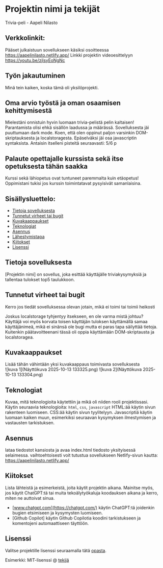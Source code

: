 # Projektin nimi ja tekijät
Trivia-peli - Aapeli Nilasto

## Verkkolinkit:
Pääset julkaistuun sovellukseen käsiksi osoitteessa https://aapelinilasto.netlify.app/
Linkki projektin videoesittelyyn https://youtu.be/zjlsyEoNgNc

## Työn jakautuminen 
Minä tein kaiken, koska tämä oli yksilöprojekti.

## Oma arvio työstä ja oman osaamisen kehittymisestä
Mielestäni onnistuin hyvin luomaan trivia-pelistä pelin kaltaisen!
Parantamista olisi ehkä sisällön laadussa ja määrässä.
Sovelluksesta jäi puuttumaan dark mode.
Koen, että olen oppinut paljon varsinkin DOM-skriptauksesta ja localstoragesta.
Epäselväksi jäi osa javascriptin syntaksista.
Antaisin itselleni pisteitä seuraavasti: 5/6 p

## Palaute opettajalle kurssista sekä itse opetuksesta tähän saakka
Kurssi sekä lähiopetus ovat tuntuneet paremmalta kuin etäopetus!
Oppimistani tukisi jos kurssin toimintatavat pysyisivät samanlaisina.


## Sisällysluettelo:

- [Tietoja sovelluksesta](#tietoja-sovelluksesta)
- [Tunnetut virheet tai bugit](#Tunnetut-virheet-tai-bugit)
- [Kuvakaappaukset](#kuvakaappaukset)
- [Teknologiat](#teknologiat)
- [Asennus](#asennus)
- [Lähestymistapa](#lähestymistapa)
- [Kiitokset](#kiitokset)
- [Lisenssi](#lisenssi)

## Tietoja sovelluksesta
[Projektin nimi] on sovellus, joka esittää käyttäjälle triviakysymyksiä ja tallentaa tulokset top5 taulukkoon.

## Tunnetut virheet tai bugit
Kerro jos tiedät sovelluksessa olevan jotain, mikä ei toimi tai toimii heikosti

Joskus localstorage tyhjentyy itsekseen, en ole varma mistä johtuu? Käyttäjä voi myös korvata toisen käyttäjän tuloksen käyttämällä samaa käyttäjänimeä, mikä ei sinänsä ole bugi mutta ei paras tapa säilyttää tietoja. Kuitenkin päätavoitteenani tässä oli oppia käyttämään DOM-skriptausta ja localstoragea.

## Kuvakaappaukset
Lisää tähän vähintään yksi kuvakaappaus toimivasta sovelluksesta  
![kuva 1](Näyttökuva 2025-10-13 133325.png)
![kuva 2](Näyttökuva 2025-10-13 133304.png)

## Teknologiat
Kuvaa, mitä teknologioita käytettiin ja mikä oli niiden rooli projektissasi.  
Käytin seuraavia teknologioita: `html`, `css`, `javascript`
HTML:ää käytin sivun rakenteen luomiseen.
CSS:ää käytin sivun tyylitelyyn.
Javascriptiä käytin luomaan kaiken muun, esimerkiksi seuraavan kysymyksen ilmestymisen ja vastausten tarkistuksen.

## Asennus
lataa tiedostot kansiosta ja avaa index.html tiedosto yksityisessä selaimessa.
vaihtoehtoisesti voit tutustua sovellukseen Netlify-sivun kautta: https://aapelinilasto.netlify.app/

## Kiitokset
Lista lähteistä ja esimerkeistä, joita käytit projektin aikana. Mainitse myös, jos käytit ChatGPT:tä tai muita tekoälytyökaluja koodauksen aikana ja kerro, miten ne auttoivat sinua.  
- [www.chatgpt.com](https://chatgpt.com/)
käytin ChatGPT:tä joidenkin bugien etsimiseen ja kysymysten luomiseen.
- [Github Copilot]
käytin Github Copilotia koodini tarkistukseen ja komentojeni automaattiseen täyttöön. 

## Lisenssi
Valitse projektille lisenssi seuraamalla tätä [opasta](https://docs.github.com/en/communities/setting-up-your-project-for-healthy-contributions/adding-a-license-to-a-repository).

Esimerkki: MIT-lisenssi @ [tekijä](author.com)

